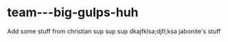 # team---big-gulps-huh
Add some stuff from christian
sup sup sup
dkajfklsa;djfl;ksa
jabonite's stuff
